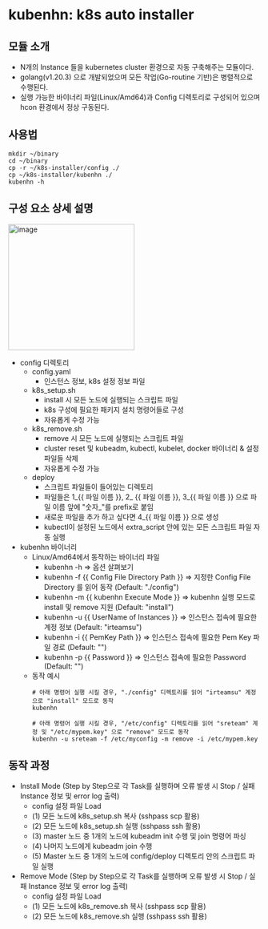 # kubenhn: k8s auto installer

## 모듈 소개
* N개의 Instance 들을 kubernetes cluster 환경으로 자동 구축해주는 모듈이다.
* golang(v1.20.3) 으로 개발되었으며 모든 작업(Go-routine 기반)은 병렬적으로 수행된다.
* 실행 가능한 바이너리 파일(Linux/Amd64)과 Config 디렉토리로 구성되어 있으며 hcon 환경에서 정상 구동된다.

## 사용법
```
mkdir ~/binary
cd ~/binary
cp -r ~/k8s-installer/config ./
cp ~/k8s-installer/kubenhn ./
kubenhn -h
```

## 구성 요소 상세 설명

<img width="252" alt="image" src="https://github.nhnent.com/storage/user/3570/files/a93465b4-93d4-4be3-88b9-ed0bfe32dfd1">

* config 디렉토리
  * config.yaml
    * 인스턴스 정보, k8s 설정 정보 파일
  * k8s_setup.sh
    * install 시 모든 노드에 실행되는 스크립트 파일
    * k8s 구성에 필요한 패키지 설치 명령어들로 구성
    * 자유롭게 수정 가능
  * k8s_remove.sh
    * remove 시 모든 노드에 실행되는 스크립트 파일
    * cluster reset 및 kubeadm, kubectl, kubelet, docker 바이너리 & 설정 파일들 삭제
    * 자유롭게 수정 가능
  * deploy
    * 스크립트 파일들이 들어있는 디렉토리
    * 파일들은 1_{{ 파일 이름 }}, 2_ {{ 파일 이름 }}, 3_{{ 파일 이름 }} 으로 파일 이름 앞에 "숫자_"를 prefix로 붙임
    * 새로운 파일을 추가 하고 싶다면 4_{{ 파일 이름 }} 으로 생성
    * kubectl이 설정된 노드에서 extra_script 안에 있는 모든 스크립트 파일 자동 실행
* kubenhn 바이너리
  * Linux/Amd64에서 동작하는 바이너리 파일
    * kubenhn -h => 옵션 살펴보기
    * kubenhn -f {{ Config File Directory Path }} => 지정한 Config File Directory 를 읽어 동작 (Default: "./config")
    * kubenhn -m {{ kubenhn Execute Mode }} => kubenhn 실행 모드로 install 및 remove 지원 (Default: "install")
    * kubenhn -u {{ UserName of Instances }} => 인스턴스 접속에 필요한 계정 정보 (Default: "irteamsu")
    * kubenhn -i {{ PemKey Path }} => 인스턴스 접속에 필요한 Pem Key 파일 경로 (Default: "")
    * kubenhn -p {{ Password }} => 인스턴스 접속에 필요한 Password (Default: "")
  * 동작 예시
    ```
    # 아래 명령어 실행 시킬 경우, "./config" 디렉토리를 읽어 "irteamsu" 계정으로 "install" 모드로 동작
    kubenhn 
    ```
    ```
    # 아래 명령어 실행 시킬 경우, "/etc/config" 디렉토리를 읽어 "sreteam" 계정 및 "/etc/mypem.key" 으로 "remove" 모드로 동작
    kubenhn -u sreteam -f /etc/myconfig -m remove -i /etc/mypem.key
    ```
## 동작 과정
* Install Mode (Step by Step으로 각 Task를 실행하며 오류 발생 시 Stop / 실패 Instance 정보 및 error log 출력)
  * config 설정 파일 Load
  * (1) 모든 노드에 k8s_setup.sh 복사 (sshpass scp 활용)
  * (2) 모든 노드에 k8s_setup.sh 실행 (sshpass ssh 활용)
  * (3) master 노드 중 1개의 노드에 kubeadm init 수행 및 join 명령어 파싱
  * (4) 나머지 노드에게 kubeadm join 수행
  * (5) Master 노드 중 1개의 노드에 config/deploy 디렉토리 안의 스크립트 파일 실행
* Remove Mode (Step by Step으로 각 Task를 실행하며 오류 발생 시 Stop / 실패 Instance 정보 및 error log 출력)
  * config 설정 파일 Load
  * (1) 모든 노드에 k8s_remove.sh 복사 (sshpass scp 활용)
  * (2) 모든 노드에 k8s_remove.sh 실행 (sshpass ssh 활용)
